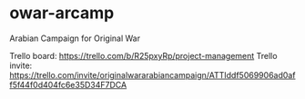 # owar-arcamp
Arabian Campaign for Original War

Trello board: https://trello.com/b/R25pxyRp/project-management
Trello invite: https://trello.com/invite/originalwararabiancampaign/ATTIddf5069906ad0aff5f44f0d404fc6e35D34F7DCA

